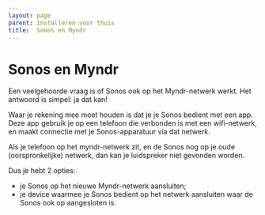 ```yaml
---
layout: page
parent: Installeren voor thuis
title:  Sonos en Myndr 
---
```


# Sonos en Myndr

Een veelgehoorde vraag is of Sonos ook op het Myndr-netwerk werkt. Het antwoord is simpel: ja dat kan!

Waar je rekening mee moet houden is dat je je Sonos bedient met een app. Deze app gebruik je op een telefoon die verbonden is met een wifi-netwerk, en maakt connectie met je Sonos-apparatuur via dat netwerk.

Als je telefoon op het myndr-netwerk zit, en de Sonos nog op je oude (oorspronkelijke) netwerk, dan kan je luidspreker niet gevonden worden.

Dus je hebt 2 opties:

* je Sonos op het nieuwe Myndr-netwerk aansluiten;
* je device waarmee je Sonos bedient op het netwerk aansluiten waar de Sonos ook op aangesloten is. 


